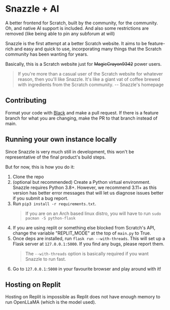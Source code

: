 # Snazzle + AI

A better frontend for Scratch, built by the community, for the community. Oh, and native AI support is included. And also some restrictions are removed (like being able to pin any subforum at will)

Snazzle is the first attempt at a better Scratch website. It aims to be feature-rich and easy and quick to use, incorporating many things that the Scratch community has been wanting for years.

Basically, this is a Scratch website just for ~~MagicCrayon9342~~ power users.

> If you're more than a casual user of the Scratch website for whatever reason, then you'll like Snazzle.
> It's like a giant vat of coffee brewed with ingredients from the Scratch community.
-- Snazzle's homepage

## Contributing

Format your code with [Black](https://github.com/psf/black) and make a pull request. If there is a feature branch for what you are changing, make the PR to that branch instead of main.

## Running your own instance locally

Since Snazzle is very much still in development, this won't be representative of the final product's build steps.

But for now, this is how you do it:

1. Clone the repo
2. (optional but recommended) Create a Python virtual environment. Snazzle requires Python 3.8+. However, we recommend 3.11+ as this version has better error messages that will let us diagnose issues better if you submit a bug report.
3. Run `pip3 install -r requirements.txt`.
   > If you are on an Arch based linux distro, you will have to run `sudo pacman -S python-flask`
4. If you are using replit or something else blocked from Scratch's API, change the variable "REPLIT_MODE" at the top of `main.py` to True.
5. Once deps are installed, run `flask run --with-threads`. This will set up a Flask server at `127.0.0.1:5000`. If you find any bugs, please report them.
   > The `--with-threads` option is basically required if you want Snazzle to run fast.
7. Go to `127.0.0.1:5000` in your favourite browser and play around with it!

## Hosting on Replit

Hosting on Replit is impossible as Replit does not have enough memory to run OpenLLaMA (which is the model used).